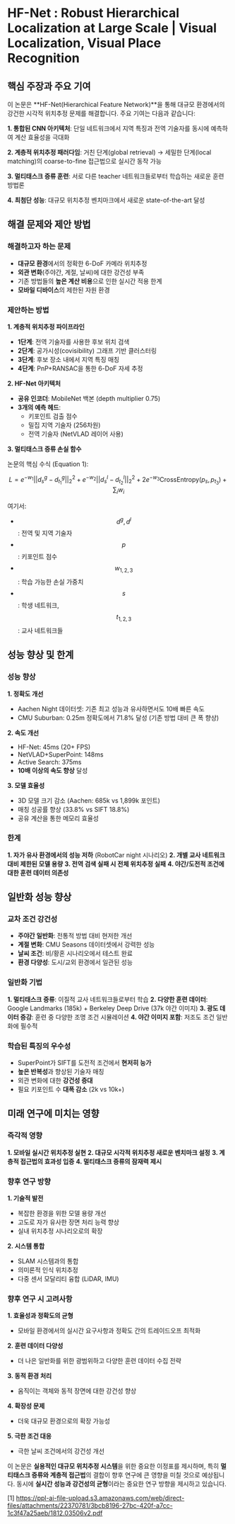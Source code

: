 # HF-Net : Robust Hierarchical Localization at Large Scale | Visual Localization, Visual Place Recognition

## 핵심 주장과 주요 기여

이 논문은 **HF-Net(Hierarchical Feature Network)**을 통해 대규모 환경에서의 강건한 시각적 위치추정 문제를 해결합니다. 주요 기여는 다음과 같습니다:

**1. 통합된 CNN 아키텍처**: 단일 네트워크에서 지역 특징과 전역 기술자를 동시에 예측하여 계산 효율성을 극대화

**2. 계층적 위치추정 패러다임**: 거친 단계(global retrieval) → 세밀한 단계(local matching)의 coarse-to-fine 접근법으로 실시간 동작 가능

**3. 멀티태스크 증류 훈련**: 서로 다른 teacher 네트워크들로부터 학습하는 새로운 훈련 방법론

**4. 최첨단 성능**: 대규모 위치추정 벤치마크에서 새로운 state-of-the-art 달성

## 해결 문제와 제안 방법

### 해결하고자 하는 문제
- **대규모 환경**에서의 정확한 6-DoF 카메라 위치추정
- **외관 변화**(주야간, 계절, 날씨)에 대한 강건성 부족
- 기존 방법들의 **높은 계산 비용**으로 인한 실시간 적용 한계
- **모바일 디바이스**의 제한된 자원 환경

### 제안하는 방법

**1. 계층적 위치추정 파이프라인**
- **1단계**: 전역 기술자를 사용한 후보 위치 검색
- **2단계**: 공가시성(covisibility) 그래프 기반 클러스터링
- **3단계**: 후보 장소 내에서 지역 특징 매칭
- **4단계**: PnP+RANSAC을 통한 6-DoF 자세 추정

**2. HF-Net 아키텍처**
- **공유 인코더**: MobileNet 백본 (depth multiplier 0.75)
- **3개의 예측 헤드**:
  - 키포인트 검출 점수
  - 밀집 지역 기술자 (256차원)
  - 전역 기술자 (NetVLAD 레이어 사용)

**3. 멀티태스크 증류 손실 함수**

논문의 핵심 수식 (Equation 1):

$$
L = e^{-w_1}||d^g_s - d^g_{t_1}||^2_2 + e^{-w_2}||d^l_s - d^l_{t_2}||^2_2 + 2e^{-w_3}\text{CrossEntropy}(p_s, p_{t_3}) + \sum_i w_i
$$

여기서:
- $$d^g, d^l$$: 전역 및 지역 기술자
- $$p$$: 키포인트 점수
- $$w_{1,2,3}$$: 학습 가능한 손실 가중치
- $$s$$: 학생 네트워크, $$t_{1,2,3}$$: 교사 네트워크들

## 성능 향상 및 한계

### 성능 향상
**1. 정확도 개선**
- Aachen Night 데이터셋: 기존 최고 성능과 유사하면서도 10배 빠른 속도
- CMU Suburban: 0.25m 정확도에서 71.8% 달성 (기존 방법 대비 큰 폭 향상)

**2. 속도 개선**
- HF-Net: 45ms (20+ FPS)
- NetVLAD+SuperPoint: 148ms  
- Active Search: 375ms
- **10배 이상의 속도 향상** 달성

**3. 모델 효율성**
- 3D 모델 크기 감소 (Aachen: 685k vs 1,899k 포인트)
- 매칭 성공률 향상 (33.8% vs SIFT 18.8%)
- 공유 계산을 통한 메모리 효율성

### 한계
**1. 자가 유사 환경에서의 성능 저하** (RobotCar night 시나리오)
**2. 개별 교사 네트워크 대비 제한된 모델 용량**
**3. 전역 검색 실패 시 전체 위치추정 실패**
**4. 야간/도전적 조건에 대한 훈련 데이터 의존성**

## 일반화 성능 향상

### 교차 조건 강건성
- **주야간 일반화**: 전통적 방법 대비 현저한 개선
- **계절 변화**: CMU Seasons 데이터셋에서 강력한 성능
- **날씨 조건**: 비/황혼 시나리오에서 테스트 완료
- **환경 다양성**: 도시/교외 환경에서 일관된 성능

### 일반화 기법
**1. 멀티태스크 증류**: 이질적 교사 네트워크들로부터 학습
**2. 다양한 훈련 데이터**: Google Landmarks (185k) + Berkeley Deep Drive (37k 야간 이미지)
**3. 광도 데이터 증강**: 훈련 중 다양한 조명 조건 시뮬레이션
**4. 야간 이미지 포함**: 저조도 조건 일반화에 필수적

### 학습된 특징의 우수성
- SuperPoint가 SIFT를 도전적 조건에서 **현저히 능가**
- **높은 반복성**과 향상된 기술자 매칭
- 외관 변화에 대한 **강건성 증대**
- 필요 키포인트 수 **대폭 감소** (2k vs 10k+)

## 미래 연구에 미치는 영향

### 즉각적 영향
**1. 모바일 실시간 위치추정 실현**
**2. 대규모 시각적 위치추정 새로운 벤치마크 설정**
**3. 계층적 접근법의 효과성 입증**
**4. 멀티태스크 증류의 잠재력 제시**

### 향후 연구 방향
**1. 기술적 발전**
- 복잡한 환경을 위한 모델 용량 개선
- 고도로 자가 유사한 장면 처리 능력 향상
- 실내 위치추정 시나리오로의 확장

**2. 시스템 통합**
- SLAM 시스템과의 통합
- 의미론적 인식 위치추정
- 다중 센서 모달리티 융합 (LiDAR, IMU)

### 향후 연구 시 고려사항

**1. 효율성과 정확도의 균형**
- 모바일 환경에서의 실시간 요구사항과 정확도 간의 트레이드오프 최적화

**2. 훈련 데이터 다양성**
- 더 나은 일반화를 위한 광범위하고 다양한 훈련 데이터 수집 전략

**3. 동적 환경 처리**
- 움직이는 객체와 동적 장면에 대한 강건성 향상

**4. 확장성 문제**
- 더욱 대규모 환경으로의 확장 가능성

**5. 극한 조건 대응**
- 극한 날씨 조건에서의 강건성 개선

이 논문은 **실용적인 대규모 위치추정 시스템**을 위한 중요한 이정표를 제시하며, 특히 **멀티태스크 증류와 계층적 접근법**의 결합이 향후 연구에 큰 영향을 미칠 것으로 예상됩니다. 동시에 **실시간 성능과 강건성의 균형**이라는 중요한 연구 방향을 제시하고 있습니다.

[1] https://ppl-ai-file-upload.s3.amazonaws.com/web/direct-files/attachments/22370781/3bcb8196-27bc-420f-a7cc-1c3f47a25aeb/1812.03506v2.pdf
